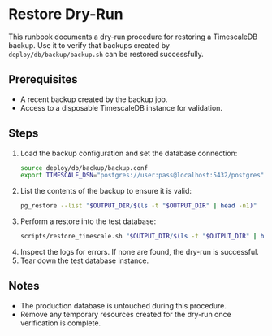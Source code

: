 # Restore Dry-Run

This runbook documents a dry-run procedure for restoring a TimescaleDB backup. Use it to verify that backups created by `deploy/db/backup/backup.sh` can be restored successfully.

## Prerequisites
- A recent backup created by the backup job.
- Access to a disposable TimescaleDB instance for validation.

## Steps
1. Load the backup configuration and set the database connection:
   ```bash
   source deploy/db/backup/backup.conf
   export TIMESCALE_DSN="postgres://user:pass@localhost:5432/postgres"
   ```
2. List the contents of the backup to ensure it is valid:
   ```bash
   pg_restore --list "$OUTPUT_DIR/$(ls -t "$OUTPUT_DIR" | head -n1)"
   ```
3. Perform a restore into the test database:
   ```bash
   scripts/restore_timescale.sh "$OUTPUT_DIR/$(ls -t "$OUTPUT_DIR" | head -n1)"
   ```
4. Inspect the logs for errors. If none are found, the dry-run is successful.
5. Tear down the test database instance.

## Notes
- The production database is untouched during this procedure.
- Remove any temporary resources created for the dry-run once verification is complete.
